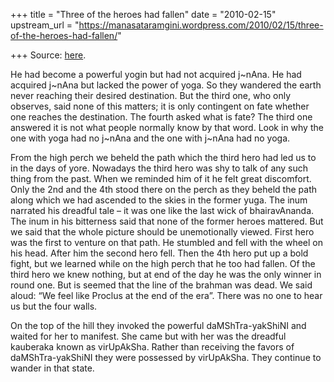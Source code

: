+++
title = "Three of the heroes had fallen"
date = "2010-02-15"
upstream_url = "https://manasataramgini.wordpress.com/2010/02/15/three-of-the-heroes-had-fallen/"

+++
Source: [here](https://manasataramgini.wordpress.com/2010/02/15/three-of-the-heroes-had-fallen/).

He had become a powerful yogin but had not acquired j\~nAna. He had
acquired j\~nAna but lacked the power of yoga. So they wandered the
earth never reaching their desired destination. But the third one, who
only observes, said none of this matters; it is only contingent on fate
whether one reaches the destination. The fourth asked what is fate? The
third one answered it is not what people normally know by that word.
Look in why the one with yoga had no j\~nAna and the one with j\~nAna
had no yoga.

From the high perch we beheld the path which the third hero had led us
to in the days of yore. Nowadays the third hero was shy to talk of any
such thing from the past. When we reminded him of it he felt great
discomfort. Only the 2nd and the 4th stood there on the perch as they
beheld the path along which we had ascended to the skies in the former
yuga. The inum narrated his dreadful tale – it was one like the last
wick of bhairavAnanda. The inum in his bitterness said that none of the
former heroes mattered. But we said that the whole picture should be
unemotionally viewed. First hero was the first to venture on that path.
He stumbled and fell with the wheel on his head. After him the second
hero fell. Then the 4th hero put up a bold fight, but we learned while
on the high perch that he too had fallen. Of the third hero we knew
nothing, but at end of the day he was the only winner in round one. But
is seemed that the line of the brahman was dead. We said aloud: “We feel
like Proclus at the end of the era”. There was no one to hear us but the
four walls.

On the top of the hill they invoked the powerful daMShTra-yakShiNI and
waited for her to manifest. She came but with her was the dreadful
kauberaka known as virUpAkSha. Rather than receiving the favors of
daMShTra-yakShiNI they were possessed by virUpAkSha. They continue to
wander in that state.

